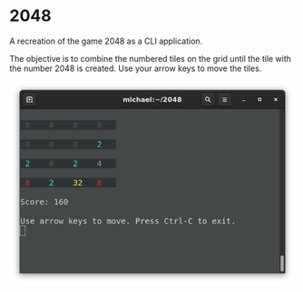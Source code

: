 2048
=

A recreation of the game 2048 as a CLI application.

The objective is to combine the numbered tiles on the grid until the tile with the number 2048 is created.
Use your arrow keys to move the tiles. 

![screenshot](img/screenshot.png)
